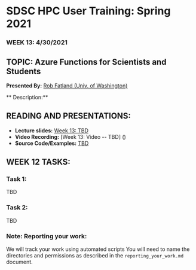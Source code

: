 # SDSC HPC User Training: Spring 2021

###  WEEK 13: 4/30/2021	

## TOPIC: Azure Functions for Scientists and Students	

**Presented By:** [Rob Fatland (Univ. of Washington)](https://escience.washington.edu/people/rob-fatland/) 

** Description:** 

## READING AND PRESENTATIONS:

* **Lecture slides:** [Week 13: TBD]()
* **Video Recording:** [Week 13: Video --  TBD] ()
* **Source Code/Examples:** [TBD]()


## WEEK 12 TASKS:

### Task 1: 
TBD

### Task 2:
TBD


### Note: Reporting your work:
We will track your work using automated scripts
You will need to name the directories and permissions as described in the ``reporting_your_work.md`` document.

